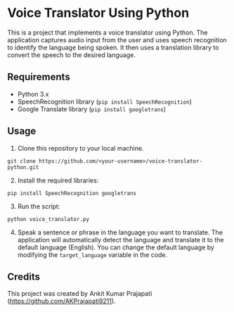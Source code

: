 # Voice Translator Using Python

This is a project that implements a voice translator using Python. The application captures audio input from the user and uses speech recognition to identify the language being spoken. It then uses a translation library to convert the speech to the desired language.

## Requirements

- Python 3.x
- SpeechRecognition library (`pip install SpeechRecognition`)
- Google Translate library (`pip install googletrans`)

## Usage

1. Clone this repository to your local machine.
```
git clone https://github.com/<your-username>/voice-translator-python.git
```
2. Install the required libraries:
```
pip install SpeechRecognition googletrans
```
3. Run the script:
```
python voice_translator.py
```
4. Speak a sentence or phrase in the language you want to translate. The application will automatically detect the language and translate it to the default language (English). You can change the default language by modifying the `target_language` variable in the code.

## Credits

This project was created by Ankit Kumar Prajapati (https://github.com/AKPrajapati9211). 
